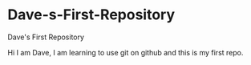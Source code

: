 Dave-s-First-Repository
=======================

Dave's First Repository

Hi I am Dave,
I am learning to use git on github and this is my first repo.
